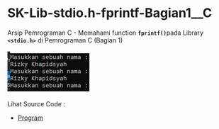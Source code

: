 # SK-Lib-stdio.h-fprintf-Bagian1__C
Arsip Pemrograman C - Memahami function <code><b>fprintf()</b></code>pada Library <code><b>&lt;stdio.h></b></code> di Pemrograman C (Bagian 1)<br><br>
<img src="https://github.com/RizkyKhapidsyah/SK-Lib-stdio.h-fprintf-Bagian1__C/blob/master/SK-Lib-stdio.h-fprintf-Bagian1__C/result/001.PNG"><br><br>
Lihat Source Code : <br>
- <a href="https://github.com/RizkyKhapidsyah/SK-Lib-stdio.h-fprintf-Bagian1__C/blob/master/SK-Lib-stdio.h-fprintf-Bagian1__C/Source.c">Program</a>
